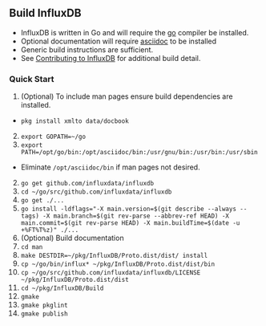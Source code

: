 ## Build InfluxDB

- InfluxDB is written in Go and will require the [go](../../Go) compiler be installed.
- Optional documentation will require [asciidoc](../../AsciiDoc) to be installed
- Generic build instructions are sufficient.
- See [Contributing to InfluxDB](https://github.com/influxdata/influxdb/blob/master/CONTRIBUTING.md) for additional build detail.

### Quick Start
1. (Optional) To include man pages ensure build dependencies are installed.
  - `pkg install xmlto data/docbook`
2. `export GOPATH=~/go`
2. `export PATH=/opt/go/bin:/opt/asciidoc/bin:/usr/gnu/bin:/usr/bin:/usr/sbin`
  - Eliminate `/opt/asciidoc/bin` if man pages not desired.
2. `go get github.com/influxdata/influxdb`
3. `cd ~/go/src/github.com/influxdata/influxdb`
4. `go get ./...`
5. `go install -ldflags="-X main.version=$(git describe --always --tags) -X main.branch=$(git rev-parse --abbrev-ref HEAD) -X main.commit=$(git rev-parse HEAD) -X main.buildTime=$(date -u +%FT%T%z)" ./...`
6. (Optional) Build documentation
  1. `cd man`
  2. `make DESTDIR=~/pkg/InfluxDB/Proto.dist/dist/ install`
5. `cp ~/go/bin/influx* ~/pkg/InfluxDB/Proto.dist/dist/bin`
6. `cp ~/go/src/github.com/influxdata/influxdb/LICENSE ~/pkg/InfluxDB/Proto.dist/dist`
6. `cd ~/pkg/InfluxDB/Build`
6. `gmake`
7. `gmake pkglint`
8. `gmake publish`
